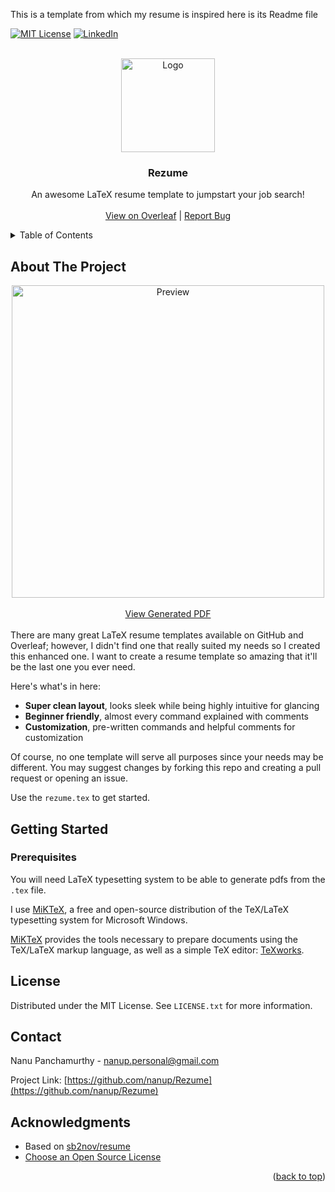 <a name="readme-top"></a>

This is a template from which my resume is inspired here is its Readme file


[![MIT License][license-shield]][license-url]
[![LinkedIn][linkedin-shield]][linkedin-url]

<!-- Header -->
<br />
<div align="center">
  <a href="icon">
    <img src="./rezume-logo.png" alt="Logo" width="150" height="150">
  </a>

  <h3 align="center">Rezume</h3>

  <p align="center">
    An awesome LaTeX resume template to jumpstart your job search!
    <br />
    <br />
    <!-- <a href="">View on Overleaf</a> -->
    <!-- · -->
    <a href="https://www.overleaf.com/latex/templates/rezume/kfrvqywfkwjs">View on Overleaf</a>
    |
    <a href="https://github.com/nanup/Rezume/issues">Report Bug</a>
  </p>
</div>

<!-- TABLE OF CONTENTS -->
<details>
  <summary>Table of Contents</summary>
  <ol>
    <li>
      <a href="#about-the-project">About The Project</a>
    </li>
    <li>
      <a href="#getting-started">Getting Started</a>
      <ul>
        <li><a href="#prerequisites">Prerequisites</a></li>
      </ul>
    </li>
    <li><a href="#license">License</a></li>
    <li><a href="#contact">Contact</a></li>
    <li><a href="#acknowledgments">Acknowledgments</a></li>
  </ol>
</details>

<!-- ABOUT THE PROJECT -->

## About The Project

<div align="center">
  <a href="product-screenshot">
      <img src="./rezume-preview.jpg" alt="Preview" height="500">
  </a>
  </br>
  </br>
  <a href="/rezume.pdf">View Generated PDF</a>
</div>
</br>
There are many great LaTeX resume templates available on GitHub and Overleaf; however, I didn't find one that really suited my needs so I created this enhanced one. I want to create a resume template so amazing that it'll be the last one you ever need.

Here's what's in here:

- **Super clean layout**, looks sleek while being highly intuitive for glancing
- **Beginner friendly**, almost every command explained with comments
- **Customization**, pre-written commands and helpful comments for customization

Of course, no one template will serve all purposes since your needs may be different. You may suggest changes by forking this repo and creating a pull request or opening an issue.

Use the `rezume.tex` to get started.

<!-- GETTING STARTED -->

## Getting Started

### Prerequisites

You will need LaTeX typesetting system to be able to generate pdfs from the `.tex` file.

I use [MiKTeX](https://miktex.org/), a free and open-source distribution of the TeX/LaTeX typesetting system for Microsoft Windows.

[MiKTeX](https://miktex.org/) provides the tools necessary to prepare documents using the TeX/LaTeX markup language, as well as a simple TeX editor: [TeXworks](https://www.tug.org/texworks/).

<!-- LICENSE -->

## License

Distributed under the MIT License. See `LICENSE.txt` for more information.

<!-- CONTACT -->

## Contact

Nanu Panchamurthy - nanup.personal@gmail.com

Project Link: [https://github.com/nanup/Rezume](https://github.com/nanup/Rezume)

<!-- ACKNOWLEDGMENTS -->

## Acknowledgments

- Based on [sb2nov/resume](https://github.com/sb2nov/resume/)
- [Choose an Open Source License](https://choosealicense.com)

<p align="right">(<a href="#readme-top">back to top</a>)</p>

[license-shield]: https://img.shields.io/github/license/othneildrew/Best-README-Template.svg?style=for-the-badge
[license-url]: https://github.com/othneildrew/Best-README-Template/blob/master/LICENSE.txt
[linkedin-shield]: https://img.shields.io/badge/-LinkedIn-black.svg?style=for-the-badge&logo=linkedin&colorB=555
[linkedin-url]: https://linkedin.com/in/nanu-panchamurthy
